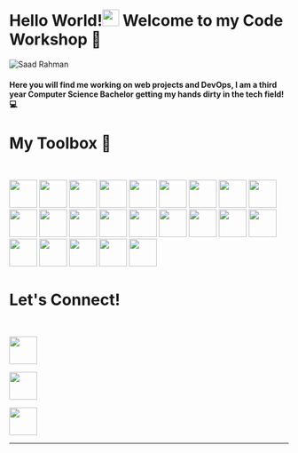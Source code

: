 <h1> Hello World!<img src="https://raw.githubusercontent.com/MartinHeinz/MartinHeinz/master/wave.gif" width="30px">
 Welcome to my Code Workshop 🔧 </h1>
 
![Saad Rahman](https://user-images.githubusercontent.com/81616266/194923876-3db0189a-cd9a-4b21-a9c5-7f80f28fafda.png)


 <h4>Here you will find me working on web projects and DevOps, I am a third year Computer Science Bachelor getting my hands dirty in the tech field! 💻
 </h4>
 
 

 
 
 
 







<h1>My Toolbox 🧰</h2>
<br>
<p>
<img src="https://user-images.githubusercontent.com/81616266/194828587-61038de5-b0ce-4073-abd8-fa75a0ef6c9c.svg" width="50" height="50"  >
<img src="https://user-images.githubusercontent.com/81616266/194829483-3921209a-d1ca-44f5-b887-fc4ac9bcf7ec.svg" width="50" height="50" >
<img src="https://user-images.githubusercontent.com/81616266/194829165-ae5be5b8-f3b7-4ef3-bc40-0ce0da4595ec.svg" width="50" height="50">
<img src="https://user-images.githubusercontent.com/81616266/194829225-031acad0-c544-4bfe-8b2b-9f813cf25d1f.svg" width="50" height="50">
<img src="https://user-images.githubusercontent.com/81616266/194829117-9d1b8e25-a61b-4844-b03f-331352a7823a.svg" width="50" height="50">
<img src="https://user-images.githubusercontent.com/81616266/194829065-8d479c16-38e4-4b5d-bb73-dd31e72ea453.svg" width="50" height="50">
<img src="https://user-images.githubusercontent.com/81616266/194828835-8040636b-912c-48a3-8adf-81f74c83accb.svg" width="50" height="50">
<img src="https://user-images.githubusercontent.com/81616266/194828767-599d855a-a5e5-4dd8-8b61-e195c3690e2c.svg" width="50" height="50">
<img src="https://user-images.githubusercontent.com/81616266/194829401-924c7ecf-ac9a-4b14-a21e-d9cc71a8dd30.svg" width="50" height="50">
<img src="https://user-images.githubusercontent.com/81616266/194830433-1ba9342d-f899-4634-8740-1b59489fb00b.svg" width="50" height="50">
<img src="https://user-images.githubusercontent.com/81616266/194830346-6a3d9ae3-5ca3-4702-8665-fdd0f44a4ff7.svg" width="50" height="50">
<img src="https://user-images.githubusercontent.com/81616266/194830294-ba97d1e6-9228-435b-8f96-7e9e73454f69.svg" width="50" height="50">
<img src="https://user-images.githubusercontent.com/81616266/194830246-6953f44e-dad1-469d-a25f-9c557c51fb38.svg" width="50" height="50">
<img src="https://user-images.githubusercontent.com/81616266/194830173-5e13c1b1-906d-4c2b-92e2-dd9d07e1592f.svg" width="50" height="50">
<img src="https://user-images.githubusercontent.com/81616266/194830042-a5067f0d-8cfc-40b3-9503-3ad69d90dfc8.svg" width="50" height="50">
<img src="https://user-images.githubusercontent.com/81616266/194829973-b323ce39-3df7-4ebc-8c6f-b6367cc61ccd.svg" width="50" height="50">
<img src="https://user-images.githubusercontent.com/81616266/194829916-13bd8b9d-8cc8-44e9-92f8-c0be1426f562.svg" width="50" height="50">
<img src="https://user-images.githubusercontent.com/81616266/194829848-39991646-b6b7-4b9f-be46-98d2f0a278ec.svg" width="50" height="50">
<img src="https://user-images.githubusercontent.com/81616266/194829742-1e45bac2-548a-4753-9c7f-b13f710188eb.svg" width="50" height="50">
<img src="https://user-images.githubusercontent.com/81616266/194829702-3fb7ca71-a43a-40f3-b638-1c56cd15f652.svg" width="50" height="50">
<img src="https://user-images.githubusercontent.com/81616266/194829638-e18c7f6f-e758-4560-9fc1-25501bc1efed.svg" width="50" height="50">
<img src="https://user-images.githubusercontent.com/81616266/194829573-c75c447e-020f-4f60-80f3-79612705ec85.svg" width="50" height="50">

<img src="https://user-images.githubusercontent.com/81616266/194827466-d2cca8c5-24fe-460c-9ddd-5ff240b7f856.svg" width="50" height="50">
</p>



<h1>Let's Connect!</h1>
<br>
<p>
<a href="https://www.facebook.com/saad.rahman.5621/"><img src="https://user-images.githubusercontent.com/81616266/194835538-b5c3cb6b-19c3-48ca-ab97-8df1cf82035f.svg" width="50" height="50"></a>

 


 
<a href="https://twitter.com/TechGuySaad"><img src="https://user-images.githubusercontent.com/81616266/194835625-8ef6faa8-1aff-4b55-a676-dbcf95e1caec.svg" width="50" height="50"></a>

<a href="https://www.linkedin.com/in/saad-rahman-59696a1bb/"><img src="https://user-images.githubusercontent.com/81616266/194836712-f1333a7f-f856-481a-b268-93f000265f79.svg" width="50" height="50"></a>
</p>


<hr>







<!--
**TechGuySaad/TechGuySaad** is a ✨ _special_ ✨ repository because its `README.md` (this file) appears on your GitHub profile.

Here are some ideas to get you started:

- 🔭 I’m currently working on ...
- 🌱 I’m currently learning ...
- 👯 I’m looking to collaborate on ...
- 🤔 I’m looking for help with ...
- 💬 Ask me about ...
- 📫 How to reach me: ...
- 😄 Pronouns: ...
- ⚡ Fun fact: ...
-->
